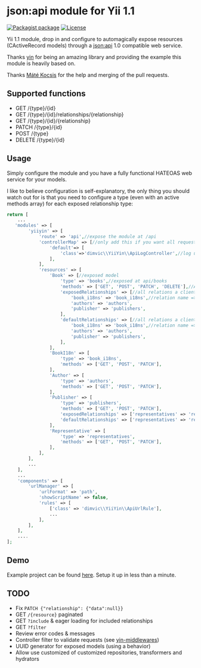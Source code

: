 # json:api module for Yii 1.1

[![Packagist package][ico-packagist]][link-packagist]
[![License][ico-license]](LICENSE.md)

Yii 1.1 module, drop in and configure to automagically expose resources (CActiveRecord models) through a [json:api](http://jsonapi.org) 1.0 compatible web service.

Thanks [yin](https://github.com/woohoolabs/yin) for being an amazing library and providing the example this module is heavily based on.

Thanks [Máté Kocsis](https://github.com/kocsismate) for the help and merging of the pull requests.

## Supported functions

* GET /{type}/{id}
* GET /{type}/{id}/relationships/{relationship}
* GET /{type}/{id}/{relationship}
* PATCH /{type}/{id}
* POST /{type}
* DELETE /{type}/{id}

## Usage
Simply configure the module and you have a fully functional HATEOAS web service for your models.

I like to believe configuration is self-explanatory, the only thing you should watch out for is that you need to configure a type (even with an active methods array) for each exposed relationship type:
```php
return [
    ...
   'modules' => [
        'yiiyin' => [
            'route' => 'api',//expose the module at /api
            'controllerMap' => [//only add this if you want all requests logged
                'default'=> [
                    'class'=>'dimvic\\YiiYin\\ApiLogController',//log using Yii::log($log, 'info', 'json:api')
                ],
            ],
            'resources' => [
                'Book' => [//exposed model
                    'type' => 'books',//exposed at api/books
                    'methods' => ['GET', 'POST', 'PATCH', 'DELETE'],//API methods supported for this model
                    'exposedRelationships' => [//all relations a client may access using the API
                        'book_i18ns' => 'book_i18ns',//relation name => API type (route)
                        'authors' => 'authors',
                        'publisher' => 'publishers',
                    ],
                    'defaultRelationships' => [//all relations a client may access using the API
                        'book_i18ns' => 'book_i18ns',//relation name => API type (route)
                        'authors' => 'authors',
                        'publisher' => 'publishers',
                    ],
                ],
                'BookI18n' => [
                    'type' => 'book_i18ns',
                    'methods' => ['GET', 'POST', 'PATCH'],
                ],
                'Author' => [
                    'type' => 'authors',
                    'methods' => ['GET', 'POST', 'PATCH'],
                ],
                'Publisher' => [
                    'type' => 'publishers',
                    'methods' => ['GET', 'POST', 'PATCH'],
                    'exposedRelationships' => ['representatives' => 'representatives'],
                    'defaultRelationships' => ['representatives' => 'representatives'],
                ],
                'Representative' => [
                    'type' => 'representatives',
                    'methods' => ['GET', 'POST', 'PATCH'],
                ],
            ],
        ],
        ...
    ],
    ...
    'components' => [
        'urlManager' => [
            'urlFormat' => 'path',
            'showScriptName' => false,
            'rules' => [
                ['class' => 'dimvic\\YiiYin\\ApiUrlRule'],
                ...
            ],
        ],
    ],
    ....
];
```

## Demo
Example project can be found [here](https://github.com/dimvic/yii-yin-example). Setup it up in less than a minute.

## TODO
* Fix `PATCH {"relationship": {"data":null}}`
* GET `/{resource}` paginated
* GET `?include` & eager loading for included relationships
* GET `?filter`
* Review error codes & messages
* Controller filter to validate requests (see [yin-middlewares](https://github.com/woohoolabs/yin-middlewares))
* UUID generator for exposed models (using a behavior)
* Allow use customized of customized repositories, transformers and hydrators

[ico-packagist]: https://img.shields.io/badge/packagist-dev-lightgrey.svg?style=flat-square
[ico-license]: https://img.shields.io/packagist/l/dimvic/yiiyin.svg?style=flat-square
[link-packagist]: https://packagist.org/packages/dimvic/yiiyin
